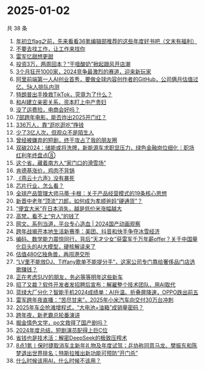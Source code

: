 # 2025-01-02

共 38 条

<!-- BEGIN 36KR -->
<!-- 最后更新时间 2025-01-02 08:02:43 +0800 -->
1. [年初立flag之前，先来看看36氪编辑部推荐的这些年度好书吧（文末有福利）](https://36kr.com/p/3102632819543812)
1. [不要去找工作，让工作来找你](https://36kr.com/p/3095295842597257)
1. [雷军忆甜想更甜](https://36kr.com/p/3103574585654784)
1. [投资3万，两周回本？“干噎酸奶”掀起跟风开店潮](https://36kr.com/p/3103507641175809)
1. [3个月狂开1000家，2024竞争最激烈的赛道，迎来新玩家](https://36kr.com/p/3102850896743944)
1. [阿里前端第一人AI创业首秀，要做全球内容创作者的GitHub，公司俩月估值过亿，5k人排队内测](https://36kr.com/p/3103707524140546)
1. [特朗普出手挽救TikTok，究竟为了什么？](https://36kr.com/p/3103482364907272)
1. [和AI建立亲密关系，资本盯上中产贵妇](https://36kr.com/p/3102726726139655)
1. [没了运费险，电商会好吗？](https://36kr.com/p/3102742060056069)
1. [7部跨年电影，能否炸出2025开门红？](https://36kr.com/p/3103460657483524)
1. [336万人，靠“逛吃逛吃”挣钱](https://36kr.com/p/3094441428024840)
1. [少了3亿人次，但观众不是陌生人](https://36kr.com/p/3102830861700872)
1. [曾经被嫌弃的短剧，终于攻占了我的朋友圈](https://36kr.com/p/3103488999575299)
1. [双碳2024：储能或将洗牌，新能源车求职显压力，绿色金融岗位细化｜职场红利年终盘点⑧](https://36kr.com/p/3104201168244480)
1. [这个省，藏着南方人“家门口的滑雪场”](https://36kr.com/p/3103581076803329)
1. [肯德基涨价，鸡肉不背锅](https://36kr.com/p/3102744013836033)
1. [《燕云十六声》没有暴死](https://36kr.com/p/3103549979152130)
1. [芯片行业，怎么看？](https://36kr.com/p/3103558715346694)
1. [全球产品管理大师马蒂·卡根：关于产品经营模式的19条核心思想](https://36kr.com/p/3102379326951177)
1. [新晋中老年“顶流”刀郎，如何成为孝顺爸妈“硬通货”？](https://36kr.com/p/3102811786792711)
1. [“便宜大米”在日本消失，越是低价米涨幅越大](https://36kr.com/p/3103452709916418)
1. [高梵，看不上“穷人”的钱了](https://36kr.com/p/3103584322567936)
1. [网文、系列当道，平台专心造血 | 2024国产动画观察](https://36kr.com/p/3102809673911817)
1. [跨年战揭开本地生活新赛季：美团、抖音和快手争夺冰雪经济](https://36kr.com/p/3102874083065351)
1. [编码、数学能力震惊同行，背后“天才少女”获雷军千万年薪offer？关于中国量化巨头的AI大模型，硬核解读来了](https://36kr.com/p/3104365755960840)
1. [估值480亿独角兽，再闯港交所](https://36kr.com/p/3104272381300232)
1. [“LV里不能放DJ、Tiffany歌单不能提分手”，这家公司专门靠给奢侈品门店选歌赚钱？](https://36kr.com/p/3103912573193729)
1. [正在考虑SUV的朋友，务必等等明年这些新车](https://36kr.com/p/3104269203574277)
1. [招了又裁？软件开发者发招聘后宣布：解雇整个技术团队，用AI取代](https://36kr.com/p/3104365982895881)
1. [蓝绿大厂分化？智能手机2024成绩单：AI升温、折叠屏降速，OPPO跌出前五](https://36kr.com/p/3103941671112198)
1. [雷军跨年夜直播：“苦尽甘来”，2025年小米汽车向交付30万台冲刺](https://36kr.com/p/3103941785882117)
1. [2025年车企抢滩增程式，“大电池+油箱”成销量密码？](https://36kr.com/p/3102741074018051)
1. [跨年夜，新老霸总轮番演讲](https://36kr.com/p/3104254817980164)
1. [掘金情色文学，po文救得了国产剧吗？](https://36kr.com/p/3103623668285187)
1. [​2024年度总结，短剧演员配得上巨C位](https://36kr.com/p/3102842438078208)
1. [省钱也是技术活：解密DeepSeek的极致压榨术](https://36kr.com/p/3104268229054209)
1. [8点1氪丨保时捷取消车主新年礼物及年度试驾；乒协称同意马龙、樊振东和陈梦退出世界排名；特斯拉推出新功能可预防“开门杀”](https://36kr.com/p/3102940622409220)
1. [什么时候该用AI，什么时候不该用？](https://36kr.com/p/3092933145426312)
<!-- END 36KR -->